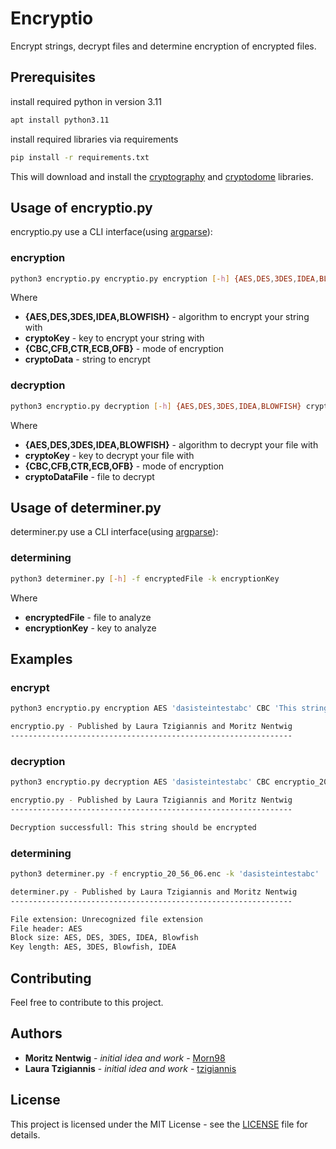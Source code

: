 # Encryptio 
Encrypt strings, decrypt files and determine encryption of encrypted files. 

## Prerequisites 
install required python in version 3.11
```bash
apt install python3.11
```

install required libraries via requirements 
```bash
pip install -r requirements.txt
```
This will download and install the [cryptography](https://pypi.org/project/cryptography/) and [cryptodome](https://pypi.org/project/pycryptodome/#description) libraries. 

## Usage of encryptio.py 
encryptio.py use a CLI interface(using [argparse](https://docs.python.org/3/library/argparse.html)): 
### encryption
```bash
python3 encryptio.py encryptio.py encryption [-h] {AES,DES,3DES,IDEA,BLOWFISH} cryptoKey {CBC,CFB,CTR,ECB,OFB} cryptoData
```

Where 
* **{AES,DES,3DES,IDEA,BLOWFISH}** - algorithm to encrypt your string with
* **cryptoKey** - key to encrypt your string with
* **{CBC,CFB,CTR,ECB,OFB}** - mode of encryption
* **cryptoData** - string to encrypt

### decryption
```bash
python3 encryptio.py decryption [-h] {AES,DES,3DES,IDEA,BLOWFISH} cryptoKey {CBC,CFB,CTR,ECB,OFB} cryptoDataFile
```

Where 
* **{AES,DES,3DES,IDEA,BLOWFISH}** - algorithm to decrypt your file with
* **cryptoKey** - key to decrypt your file with
* **{CBC,CFB,CTR,ECB,OFB}** - mode of encryption
* **cryptoDataFile** - file to decrypt

## Usage of determiner.py 
determiner.py use a CLI interface(using [argparse](https://docs.python.org/3/library/argparse.html)): 

### determining
```bash
python3 determiner.py [-h] -f encryptedFile -k encryptionKey
```

Where 
* **encryptedFile** - file to analyze
* **encryptionKey** - key to analyze 

## Examples

### encrypt 
```bash
python3 encryptio.py encryption AES 'dasisteintestabc' CBC 'This string should be encrypted'

encryptio.py - Published by Laura Tzigiannis and Moritz Nentwig
---------------------------------------------------------------
```

### decryption
```bash
python3 encryptio.py decryption AES 'dasisteintestabc' CBC encryptio_20_56_06.enc

encryptio.py - Published by Laura Tzigiannis and Moritz Nentwig
---------------------------------------------------------------

Decryption successfull: This string should be encrypted
```

### determining
```bash
python3 determiner.py -f encryptio_20_56_06.enc -k 'dasisteintestabc'

determiner.py - Published by Laura Tzigiannis and Moritz Nentwig
---------------------------------------------------------------

File extension: Unrecognized file extension
File header: AES
Block size: AES, DES, 3DES, IDEA, Blowfish
Key length: AES, 3DES, Blowfish, IDEA
```

## Contributing 

Feel free to contribute to this project. 

## Authors 

* **Moritz Nentwig** - *initial idea and work* - [Morn98](https://github.com/Morn98)
* **Laura Tzigiannis** - *initial idea and work* - [tzigiannis](https://github.com/tzigiannis)

## License 

This project is licensed under the MIT License - see the [LICENSE](LICENSE) file for details. 
